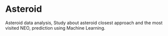 # Asteroid
Asteroid data analysis, Study about asteroid closest approach and the most visited NEO, prediction using Machine Learning.
